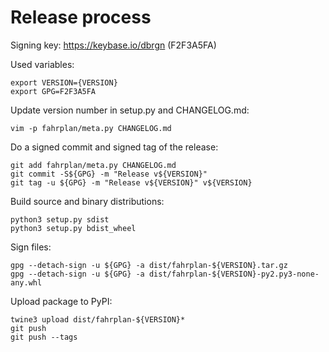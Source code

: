 # Release process

Signing key: https://keybase.io/dbrgn (F2F3A5FA)

Used variables:

    export VERSION={VERSION}
    export GPG=F2F3A5FA

Update version number in setup.py and CHANGELOG.md:

    vim -p fahrplan/meta.py CHANGELOG.md

Do a signed commit and signed tag of the release:

    git add fahrplan/meta.py CHANGELOG.md
    git commit -S${GPG} -m "Release v${VERSION}"
    git tag -u ${GPG} -m "Release v${VERSION}" v${VERSION}

Build source and binary distributions:

    python3 setup.py sdist
    python3 setup.py bdist_wheel

Sign files:

    gpg --detach-sign -u ${GPG} -a dist/fahrplan-${VERSION}.tar.gz
    gpg --detach-sign -u ${GPG} -a dist/fahrplan-${VERSION}-py2.py3-none-any.whl

Upload package to PyPI:

    twine3 upload dist/fahrplan-${VERSION}*
    git push
    git push --tags
